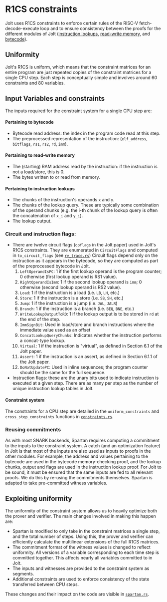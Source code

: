 # R1CS constraints

Jolt uses R1CS constraints to enforce certain rules of the RISC-V fetch-decode-execute loop
and to ensure
consistency between the proofs for the different modules of Jolt ([instruction lookups](./instruction_lookups.md), [read-write memory](./read_write_memory.md), and [bytecode](./bytecode.md)).

## Uniformity

Jolt's R1CS is uniform, which means
that the constraint matrices for an entire program are just repeated copies of the constraint
matrices for a single CPU step.
Each step is conceptually simple and involves around 60 constraints and 80 variables.

## Input Variables and constraints

The inputs required for the constraint system for a single CPU step are:

#### Pertaining to bytecode
* Bytecode read address: the index in the program code read at this step.
* The preprocessed representation of the instruction: (`elf_address`, `bitflags`, `rs1`, `rs2`, `rd`, `imm`).

#### Pertaining to read-write memory
* The (starting) RAM address read by the instruction: if the instruction is not a load/store, this is 0.
* The bytes written to or read from memory.

####  Pertaining to instruction lookups
* The chunks of the instruction's operands `x` and `y`.
* The chunks of the lookup query. These are typically some combination of the operand chunks (e.g. the i-th chunk of the lookup query is often the concatenation of `x_i` and `y_i`).
* The lookup output.

### Circuit and instruction flags:
* There are twelve circuit flags (`opflags` in the Jolt paper) used in Jolt's R1CS constraints.
They are enumerated in `CircuitFlags` and computed in `to_circuit_flags` (see [`rv_trace.rs`](https://github.com/a16z/jolt/blob/main/common/src/rv_trace.rs))
Circuit flags depend only on the instruction as it appears in the bytecode, so they are computed as part of
the preprocessed bytecode in Jolt.
    1. `LeftOperandIsPC`: 1 if the first lookup operand is the program counter; 0 otherwise (first lookup operand is RS1 value).
    1. `RightOperandIsImm`: 1 if the second lookup operand is `imm`; 0 otherwise (second lookup operand is RS2 value).
    1. `Load`: 1 if the instruction is a load (i.e. `LB`, `LH`, etc.)
    1. `Store`: 1 if the instruction is a store (i.e. `SB`, `SH`, etc.)
    1. `Jump`: 1 if the instruction is a jump (i.e. `JAL`, `JALR`)
    1. `Branch`: 1 if the instruction is a branch (i.e. `BEQ`, `BNE`, etc.)
    1. `WriteLookupOutputToRD`: 1 if the lookup output is to be stored in `rd` at the end of the step.
    1. `ImmSignBit`: Used in load/store and branch instructions where the immediate value used as an offset
    1. `ConcatLookupQueryChunks`: Indicates whether the instruction performs a concat-type lookup.
    1. `Virtual`: 1 if the instruction is "virtual", as defined in Section 6.1 of the Jolt paper.
    1. `Assert`: 1 if the instruction is an assert, as defined in Section 6.1.1 of the Jolt paper.
    1. `DoNotUpdatePC`: Used in inline sequences; the program counter should be the same for the full sequence.
* Instruction flags: these are the unary bits used to indicate instruction is executed at a given step.
There are as many per step as the number of unique instruction lookup tables in Jolt.

#### Constraint system

The constraints for a CPU step are detailed in the `uniform_constraints` and `cross_step_constraints` functions in [`constraints.rs`](https://github.com/a16z/jolt/blob/main/jolt-core/src/r1cs/constraints.rs).

### Reusing commitments

As with most SNARK backends, Spartan requires computing a commitment to the inputs
to the constraint system.
A catch (and an optimization feature) in Jolt is that most of the inputs
are also used as inputs to proofs in the other modules. For example,
the address and values pertaining to the bytecode are used in the bytecode memory-checking proof,
and the lookup chunks, output and flags are used in the instruction lookup proof.
For Jolt to be sound, it must be ensured that the same inputs are fed to all relevant proofs.
We do this by re-using the commitments themselves.
Spartan is adapted to take pre-committed witness variables.

## Exploiting uniformity

The uniformity of the constraint system allows us to heavily optimize both the prover and verifier.
The main changes involved in making this happen are:
- Spartan is modified to only take in the constraint matrices a single step, and the total number of steps.
Using this, the prover and verifier can efficiently calculate the multilinear extensions of the full R1CS matrices.
- The commitment format of the witness values is changed to reflect uniformity.
All versions of a variable corresponding to each time step is committed together.
This affects nearly all variables committed to in Jolt.
- The inputs and witnesses are provided to the constraint system as segments.
- Additional constraints are used to enforce consistency of the state transferred between CPU steps.

These changes and their impact on the code are visible in [`spartan.rs`](https://github.com/a16z/jolt/blob/main/jolt-core/src/r1cs/spartan.rs).
